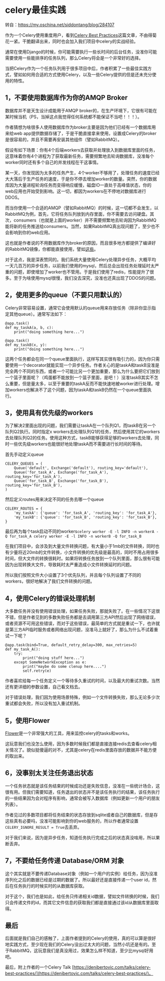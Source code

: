 # celery最佳实践

转自：https://my.oschina.net/siddontang/blog/284107

作为一个Celery使用重度用户，看到[Celery Best Practices](https://denibertovic.com/posts/celery-best-practices/)这篇文章，不由得菊花一紧。干脆翻译出来，同时也会加入我们项目中celery的实战经验。

通常在使用Django的时候，你可能需要执行一些长时间的后台任务，没准你可能需要使用一些能排序的任务队列，那么Celery将会是一个非常好的选择。

当把Celery作为一个任务队列用于很多项目中后，作者积累了一些最佳实践方式，譬如如何用合适的方式使用Celery，以及一些Celery提供的但是还未充分使用的特性。

1，不要使用数据库作为你的AMQP Broker
------------------------

数据库并不是天生设计成能用于AMQP broker的，在生产环境下，它很有可能在某时候当机（PS，当掉这点我觉得任何系统都不能保证不当吧！！！）。

作者猜想为啥很多人使用数据库作为broker主要是因为他们已经有一个数据库用来给web app提供数据存储了，于是干脆直接拿来使用，设置成Celery的broker是很容易的，并且不需要再安装其他组件（譬如RabbitMQ）。

假设有如下场景：你有4个后端workers去获取并处理放入到数据库里面的任务，这意味着你有4个进程为了获取最新任务，需要频繁地去轮询数据库，没准每个worker同时还有多个自己的并发线程在干这事情。

某一天，你发现因为太多的任务产生，4个worker不够用了，处理任务的速度已经大大落后于生产任务的速度，于是你不停去增加worker的数量。突然，你的数据库因为大量进程轮询任务而变得响应缓慢，磁盘IO一直处于高峰值状态，你的web应用也开始受到影响。这一切，都因为workers在不停地对数据库进行DDOS。

而当你使用一个合适的AMQP（譬如RabbitMQ）的时候，这一切都不会发生，以RabbitMQ为例，首先，它将任务队列放到内存里面，你不需要去访问硬盘。其次，consumers（也就是上面的worker）并不需要频繁地去轮询因为RabbitMQ能将新的任务推送给consumers。当然，如果RabbitMQ真出现问题了，至少也不会影响到你的web应用。

这也就是作者说的不用数据库作为broker的原因，而且很多地方都提供了编译好的RabbitMQ镜像，你都能直接使用，譬如[这些](https://registry.hub.docker.com/search?q=rabbitmq)。

对于这点，我是深表赞同的。我们系统大量使用Celery处理异步任务，大概平均一天几百万的异步任务，以前我们使用的mysql，然后总会出现任务处理延时太严重的问题，即使增加了worker也不管用。于是我们使用了redis，性能提升了很多。至于为啥使用mysql很慢，我们没去深究，没准也还真出现了DDOS的问题。

2，使用更多的queue（不要只用默认的）
---------------------

Celery非常容易设置，通常它会使用默认的queue用来存放任务（除非你显示指定其他queue）。通常写法如下：

    @app.task()
    def my_taskA(a, b, c):
        print("doing something here...")
    
    @app.task()
    def my_taskB(x, y):
        print("doing something here...")

这两个任务都会在同一个queue里面执行，这样写其实很有吸引力的，因为你只需要使用一个decorator就能实现一个异步任务。作者关心的是taskA和taskB没准是完全两个不同的东西，或者一个可能比另一个更加重要，那么为什么要把它们放到一个篮子里面呢？（鸡蛋都不能放到一个篮子里面，是吧！）没准taskB其实不怎么重要，但是量太多，以至于重要的taskA反而不能快速地被worker进行处理。增加workers也解决不了这个问题，因为taskA和taskB仍然在一个queue里面执行。

3，使用具有优先级的workers
-----------------

为了解决2里面出现的问题，我们需要让taskA在一个队列Q1，而taskB在另一个队列Q2执行。同时指定x workers去处理队列Q1的任务，然后使用其它的workers去处理队列Q2的任务。使用这种方式，taskB能够获得足够的workers去处理，同时一些优先级workers也能很好地处理taskA而不需要进行长时间的等待。

首先手动定义queue

    CELERY_QUEUES = (
        Queue('default', Exchange('default'), routing_key='default'),
        Queue('for_task_A', Exchange('for_task_A'), routing_key='for_task_A'),
        Queue('for_task_B', Exchange('for_task_B'), routing_key='for_task_B'),
    )

然后定义routes用来决定不同的任务去哪一个queue

    CELERY_ROUTES = {
        'my_taskA': {'queue': 'for_task_A', 'routing_key': 'for_task_A'},
        'my_taskB': {'queue': 'for_task_B', 'routing_key': 'for_task_B'},
    }

最后再为每个task启动不同的workers`celery worker -E -l INFO -n workerA -Q for_task_A celery worker -E -l INFO -n workerB -Q for_task_B`

在我们项目中，会涉及到大量文件转换问题，有大量小于1mb的文件转换，同时也有少量将近20mb的文件转换，小文件转换的优先级是最高的，同时不用占用很多时间，但大文件的转换很耗时。如果将转换任务放到一个队列里面，那么很有可能因为出现转换大文件，导致耗时太严重造成小文件转换延时的问题。

所以我们按照文件大小设置了3个优先队列，并且每个队列设置了不同的workers，很好地解决了我们文件转换的问题。

4，使用Celery的错误处理机制
-----------------

大多数任务并没有使用错误处理，如果任务失败，那就失败了。在一些情况下这很不错，但是作者见到的多数失败任务都是去调用第三方API然后出现了网络错误，或者资源不可用这些错误，而对于这些错误，最简单的方式就是重试一下，也许就是第三方API临时服务或者网络出现问题，没准马上就好了，那么为什么不试着重试一下呢？

    @app.task(bind=True, default_retry_delay=300, max_retries=5)
    def my_task_A():
        try:
            print("doing stuff here...")
        except SomeNetworkException as e:
            print("maybe do some clenup here....")
            self.retry(e)

作者喜欢给每一个任务定义一个等待多久重试的时间，以及最大的重试次数。当然还有更详细的参数设置，自己看文档去。

对于错误处理，我们因为使用场景特殊，例如一个文件转换失败，那么无论多少次重试都会失败，所以没有加入重试机制。

5，使用Flower
----------

[Flower](http://celery.readthedocs.org/en/latest/userguide/monitoring.html#flower-real-time-celery-web-monitor)是一个非常强大的工具，用来监控celery的tasks和works。

这玩意我们也没怎么使用，因为多数时候我们都是直接连接redis去查看celery相关情况了。貌似挺傻逼的对不，尤其是celery在redis里面存放的数据并不能方便的取出来。

6，没事别太关注任务退出状态
--------------

一个任务状态就是该任务结束的时候成功还是失败信息，没准在一些统计场合，这很有用。但我们需要知道，任务退出的状态并不是该任务执行的结果，该任务执行的一些结果因为会对程序有影响，通常会被写入数据库（例如更新一个用户的朋友列表）。

作者见过的多数项目都将任务结束的状态存放到sqlite或者自己的数据库，但是存这些真有必要吗，没准可能影响到你的web服务的，所以作者通常设置`CELERY_IGNORE_RESULT = True`去丢弃。

对于我们来说，因为是异步任务，知道任务执行完成之后的状态真没啥用，所以果断丢弃。

7，不要给任务传递 Database/ORM 对象
-------------------------

这个其实就是不要传递Database对象（例如一个用户的实例）给任务，因为没准序列化之后的数据已经是过期的数据了。所以最好还是直接传递一个user id，然后在任务执行的时候实时的从数据库获取。

对于这个，我们也是如此，给任务只传递相关id数据，譬如文件转换的时候，我们只会传递文件的id，而其它文件信息的获取我们都是直接通过该id从数据库里面取得。

最后
--

后面就是我们自己的感触了，上面作者提到的Celery的使用，真的可以算是很好地实践方式，至少现在我们的Celery没出过太大的问题，当然小坑还是有的。至于RabbitMQ，这玩意我们是真没用过，效果怎么样不知道，至少比mysql好用吧。

最后，附上作者的一个Celery Talk [https://denibertovic.com/talks/celery-best-practices/](https://denibertovic.com/talks/celery-best-practices/)。